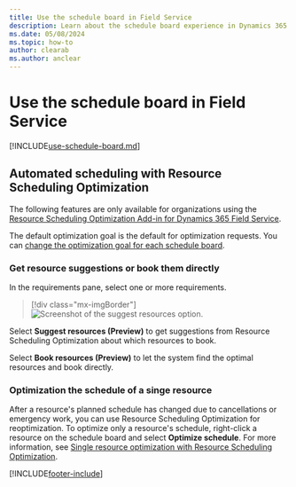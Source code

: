 ```yaml
---
title: Use the schedule board in Field Service
description: Learn about the schedule board experience in Dynamics 365 Field Service.
ms.date: 05/08/2024
ms.topic: how-to
author: clearab
ms.author: anclear
---
```


# Use the schedule board in Field Service

[!INCLUDE[use-schedule-board.md](../shared/urs/use-schedule-board.md)]

## Automated scheduling with Resource Scheduling Optimization

The following features are only available for organizations using the [Resource Scheduling Optimization Add-in for Dynamics 365 Field Service](rso-overview.md).

The default optimization goal is the default for optimization requests. You can [change the optimization goal for each schedule board](../common-scheduler/schedule-board-tab-settings.md).

### Get resource suggestions or book them directly

In the requirements pane, select one or more requirements.

> [!div class="mx-imgBorder"]
> ![Screenshot of the suggest resources option.](media/scheduling-new-suggest-resources.png)

Select **Suggest resources (Preview)** to get suggestions from Resource Scheduling Optimization about which resources to book.

Select **Book resources (Preview)** to let the system find the optimal resources and book directly.

### Optimization the schedule of a singe resource

After a resource's planned schedule has changed due to cancellations or emergency work, you can use Resource Scheduling Optimization for reoptimization. To optimize only a resource's schedule, right-click a resource on the schedule board and select **Optimize schedule**. For more information, see [Single resource optimization with Resource Scheduling Optimization](rso-single-resource-optimization.md).

[!INCLUDE[footer-include](../includes/footer-banner.md)]
